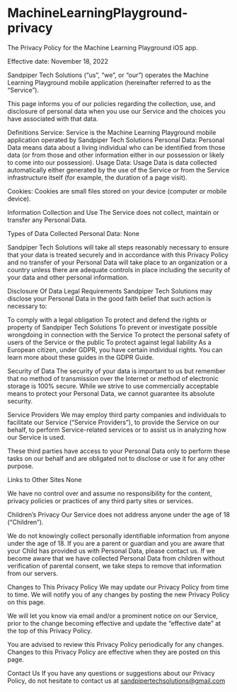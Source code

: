 # MachineLearningPlayground-privacy
The Privacy Policy for the Machine Learning Playground iOS app.

Effective date: November 18, 2022

Sandpiper Tech Solutions (“us”, “we”, or “our”) operates the Machine Learning Playground mobile application (hereinafter referred to as the “Service”).

This page informs you of our policies regarding the collection, use, and disclosure of personal data when you use our Service and the choices you have associated with that data.

Definitions
Service: Service is the Machine Learning Playground mobile application operated by Sandpiper Tech Solutions
Personal Data: Personal Data means data about a living individual who can be identified from those data (or from those and other information either in our possession or likely to come into our possession).
Usage Data: Usage Data is data collected automatically either generated by the use of the Service or from the Service infrastructure itself (for example, the duration of a page visit).

Cookies: Cookies are small files stored on your device (computer or mobile device).

Information Collection and Use
The Service does not collect, maintain or transfer any Personal Data.

Types of Data Collected
Personal Data: None

Sandpiper Tech Solutions will take all steps reasonably necessary to ensure that your data is treated securely and in accordance with this Privacy Policy and no transfer of your Personal Data will take place to an organization or a country unless there are adequate controls in place including the security of your data and other personal information.

Disclosure Of Data
Legal Requirements
Sandpiper Tech Solutions may disclose your Personal Data in the good faith belief that such action is necessary to:

To comply with a legal obligation
To protect and defend the rights or property of Sandpiper Tech Solutions
To prevent or investigate possible wrongdoing in connection with the Service
To protect the personal safety of users of the Service or the public
To protect against legal liability
As a European citizen, under GDPR, you have certain individual rights. You can learn more about these guides in the GDPR Guide.

Security of Data
The security of your data is important to us but remember that no method of transmission over the Internet or method of electronic storage is 100% secure. While we strive to use commercially acceptable means to protect your Personal Data, we cannot guarantee its absolute security.

Service Providers
We may employ third party companies and individuals to facilitate our Service (“Service Providers”), to provide the Service on our behalf, to perform Service-related services or to assist us in analyzing how our Service is used.

These third parties have access to your Personal Data only to perform these tasks on our behalf and are obligated not to disclose or use it for any other purpose.

Links to Other Sites
None

We have no control over and assume no responsibility for the content, privacy policies or practices of any third party sites or services.

Children’s Privacy
Our Service does not address anyone under the age of 18 (“Children”).

We do not knowingly collect personally identifiable information from anyone under the age of 18. If you are a parent or guardian and you are aware that your Child has provided us with Personal Data, please contact us. If we become aware that we have collected Personal Data from children without verification of parental consent, we take steps to remove that information from our servers.

Changes to This Privacy Policy
We may update our Privacy Policy from time to time. We will notify you of any changes by posting the new Privacy Policy on this page.

We will let you know via email and/or a prominent notice on our Service, prior to the change becoming effective and update the “effective date” at the top of this Privacy Policy.

You are advised to review this Privacy Policy periodically for any changes. Changes to this Privacy Policy are effective when they are posted on this page.

Contact Us
If you have any questions or suggestions about our Privacy Policy, do not hesitate to contact us at sandpipertechsolutions@gmail.com
